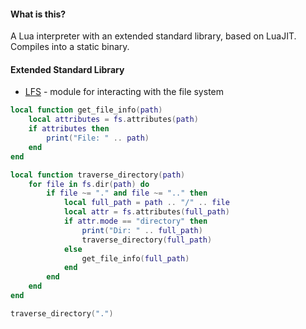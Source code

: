 #### What is this?

A Lua interpreter with an extended standard library, based on LuaJIT. Compiles into a static binary.

#### Extended Standard Library

- [LFS](https://github.com/lunarmodules/luafilesystem/) - module for interacting with the file system

```lua
local function get_file_info(path)
    local attributes = fs.attributes(path)
    if attributes then
        print("File: " .. path)
    end
end

local function traverse_directory(path)
    for file in fs.dir(path) do
        if file ~= "." and file ~= ".." then
            local full_path = path .. "/" .. file
            local attr = fs.attributes(full_path)
            if attr.mode == "directory" then
                print("Dir: " .. full_path)
                traverse_directory(full_path)
            else
                get_file_info(full_path)
            end
        end
    end
end

traverse_directory(".")
```
